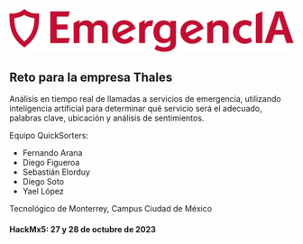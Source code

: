 <p align="center">
  <img width="750px" src="/web/static/png/logo_red.png" alt="EmergencIA">
</p>

## Reto para la empresa Thales

Análisis en tiempo real de llamadas a servicios de emergencia, utilizando inteligencia artificial para determinar qué servicio será el adecuado, palabras clave, ubicación y análisis de sentimientos.

Equipo QuickSorters:
- Fernando Arana
- Diego Figueroa
- Sebastián Elorduy
- Diego Soto
- Yael López

Tecnológico de Monterrey, Campus Ciudad de México
#### HackMx5: 27 y 28 de octubre de 2023
